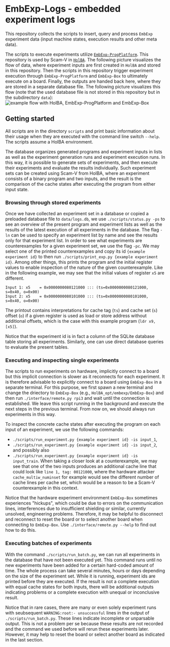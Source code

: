 # EmbExp-Logs - embedded experiment logs
This repository collects the scripts to insert, query and process `EmbExp` experiment data (input machine states, execution results and other meta data).

The scripts to execute experiments utilize [`EmbExp-ProgPlatform`](https://github.com/kth-step/EmbExp-ProgPlatform).
This repository is used by Scam-V in [`HolBA`](https://github.com/kth-step/HolBA).
The following picture visualizes the flow of data, where experiment inputs are first created in `HolBA` and stored in this repository.
Then the scripts in this repository trigger experiment execution through `EmbExp-ProgPlatform` and `EmbExp-Box` to ultimately execute on a board.
Finally, the outputs are handed back here, where they are stored in a separate database file.
The following picture visualizes this flow (note that the used database file is not stored in this repository but in the subdirectory `data`):
![example flow with HolBA, EmbExp-ProgPlatform and EmbExp-Box](doc/holba-logs-runner.jpg)


## Getting started
All scripts are in the directory `scripts` and print basic information about their usage when they are executed with the command line switch `--help`.
The scripts assume a HolBA environment.

The database organizes generated programs and experiment inputs in lists as well as the experiment generation runs and experiment execution runs.
In this way, it is possible to generate sets of experiments, and then execute their experiments and evaluate the results individually.
Such experiment sets can be created using Scam-V from HolBA, where an experiment consists of a binary program and two inputs, and the result is the comparison of the cache states after executing the program from either input state.


### Browsing through stored experiments
Once we have collected an experiment set in a database or copied a preloaded database file to `data/logs.db`, we use `./scripts/status.py -ps` to see an overview of the present program and experiment lists as well as the results of the latest execution of all experiments in the database.
The flag `-ln` can be used to specify an experiment list by name and see the results only for that experiment list.
In order to see what experiments are counterexamples for a given experiment set, we use the flag `-pc`.
We may select one of the printed counterexamples and copy its id `{example experiment id}` to then run `./scripts/print_exp.py {example experiment id}`.
Among other things, this prints the program and the initial register values to enable inspection of the nature of the given counterexample.
Like in the following example, we may see that the initial values of register `x5` are different.
```
Input 1: x5    = 0x0000000080121000 ::: (ts=0x0000000080121000, s=0x40, o=0x00)
Input 2: x5    = 0x0000000080101000 ::: (ts=0x0000000080101000, s=0x40, o=0x00)
```
The printout contains interpretations for cache tag (`ts`) and cache set (`s`) offset (`o`) if a given register is used as load or store address without additional offsets, which is the case with this example program (`ldr x9, [x5]`).

Notice that the experiment id is in fact a column of the SQLite database table storing all experiments.
Similarly, one can use direct database queries to evaluate the present tables.


### Executing and inspecting single experiments
The scripts to run experiments on hardware, implicitly connect to a board but this implicit connection is slower as it reconnects for each experiment.
It is therefore advisable to explicitly connect to a board using `EmbExp-Box` in a separate terminal.
For this purpose, we first spawn a new terminal and change the driectory to `EmbExp-Box` (e.g., `HolBA_opt/embexp/EmbExp-Box`) and then run `./interface/remote.py rpi3` and wait until the connection is established.
We leave this script running in the background and execute the next steps in the previous terminal.
From now on, we should always run experiments in this way.

To inspect the concrete cache states after executing the program on each input of an experiment, we use the following commands:
- `./scripts/run_experiment.py {example experiment id} -is input_1`,
- `./scripts/run_experiment.py {example experiment id} -is input_2`, and possibly also
- `./scripts/run_experiment.py {example experiment id} -is input_train`.
When taking a closer look at a counterexample, we may see that one of the two inputs produces an additional cache line that could look like `line 1, tag: 00121000`, where the hardware attacker `cache_multiw_numinset` for example would see the different number of cache lines per cache set, which would be a reason to be a Scam-V counterexample in this context.

Notice that the hardware experiment environment `EmbExp-Box` sometimes experiences "hickups", which could be due to errors on the communication lines, interferences due to insufficient shielding or similar, currently unsolved, engineering problems.
Therefore, it may be helpful to disconnect and reconnect to reset the board or to select another board when connecting to `EmbExp-Box`.
Use `./interface/remote.py --help` to find out how to do this.


### Executing batches of experiments
With the command `./scripts/run_batch.py`, we can run all experiments in the database that have not been executed yet.
This command runs until no new experiments have been added for a certain hard-coded amount of time.
The whole process can take several minutes, hours or days depending on the size of the experiment set.
While it is running, experiment ids are printed before they are executed.
If the result is not a complete execution with equal cache states for both inputs, there will be additional outputs indicating problems or a complete execution with unequal or inconclusive result.

Notice that in rare cases, there are many or even solely experiment runs with seubsequent `WARNING:root:- unsuccessful` lines in the output of `./scripts/run_batch.py`.
These lines indicate incomplete or unparsable output.
This is not a problem per se because these results are not recorded and the command we used before will rerun these experiments later.
However, it may help to reset the board or select another board as indicated in the last section.

